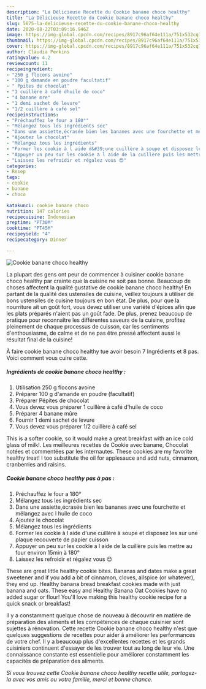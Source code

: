 ```yaml
---
description: "La Délicieuse Recette du Cookie banane choco healthy"
title: "La Délicieuse Recette du Cookie banane choco healthy"
slug: 5675-la-delicieuse-recette-du-cookie-banane-choco-healthy
date: 2020-08-22T03:09:16.946Z
image: https://img-global.cpcdn.com/recipes/8917c96af64e111a/751x532cq70/cookie-banane-choco-healthy-photo-principale-de-la-recette.jpg
thumbnail: https://img-global.cpcdn.com/recipes/8917c96af64e111a/751x532cq70/cookie-banane-choco-healthy-photo-principale-de-la-recette.jpg
cover: https://img-global.cpcdn.com/recipes/8917c96af64e111a/751x532cq70/cookie-banane-choco-healthy-photo-principale-de-la-recette.jpg
author: Claudia Perkins
ratingvalue: 4.2
reviewcount: 11
recipeingredient:
- "250 g flocons avoine"
- "100 g damande en poudre facultatif"
- " Ppites de chocolat"
- "1 cuillère à café dhuile de coco"
- "4 banane mre"
- "1 demi sachet de levure"
- "1/2 cuillère à café sel"
recipeinstructions:
- "Préchauffez le four a 180°"
- "Mélangez tous les ingrédients sec"
- "Dans une assiette,écrasée bien les bananes avec une fourchette et mélangez avec l huile de coco"
- "Ajoutez le chocolat"
- "Mélangez tous les ingrédients"
- "Former les cookie à l aide d&#39;une cuillère à soupe et disposez les sur une plaque recouverte de papier cuisson"
- "Appuyer un peu sur les cookie a l aide de la cuillère puis les mettre au four environ 15min à 180°"
- "Laissez les refroidir et régalez vous 😍"
categories:
- Resep
tags:
- cookie
- banane
- choco

katakunci: cookie banane choco 
nutrition: 147 calories
recipecuisine: Indonesian
preptime: "PT30M"
cooktime: "PT45M"
recipeyield: "4"
recipecategory: Dinner

---
```



![Cookie banane choco healthy](https://img-global.cpcdn.com/recipes/8917c96af64e111a/751x532cq70/cookie-banane-choco-healthy-photo-principale-de-la-recette.jpg)

La plupart des gens ont peur de commencer à cuisiner cookie banane choco healthy par crainte que la cuisine ne soit pas bonne. Beaucoup de choses affectent la qualité gustative de cookie banane choco healthy! En partant de la qualité des ustensiles de cuisine, veillez toujours à utiliser de bons ustensiles de cuisine toujours en bon état. De plus, pour que la nourriture ait un goût fort, vous devez utiliser une variété d'épices afin que les plats préparés n'aient pas un goût fade. De plus, prenez beaucoup de pratique pour reconnaître les différentes saveurs de la cuisine, profitez pleinement de chaque processus de cuisson, car les sentiments d'enthousiasme, de calme et de ne pas être pressé affectent aussi le résultat final de la cuisine!

<!--inarticleads1-->

À faire cookie banane choco healthy tue avoir besoin 7 Ingrédients et 8 pas. Voici comment vous cuire cette.

##### Ingrédients de cookie banane choco healthy :

1. Utilisation 250 g flocons avoine
1. Préparer 100 g d&#39;amande en poudre (facultatif)
1. Préparer  Pépites de chocolat
1. Vous devez vous préparer 1 cuillère à café d&#39;huile de coco
1. Préparer 4 banane mûre
1. Fournir 1 demi sachet de levure
1. Vous devez vous préparer 1/2 cuillère à café sel


This is a softer cookie, so it would make a great breakfast with an ice cold glass of milk!. Les meilleures recettes de Cookie avec banane, Chocolat notées et commentées par les internautes. These cookies are my favorite healthy treat! I too substitute the oil for applesauce and add nuts, cinnamon, cranberries and raisins. 

<!--inarticleads2-->

##### Cookie banane choco healthy pas à pas :

1. Préchauffez le four a 180°
1. Mélangez tous les ingrédients sec
1. Dans une assiette,écrasée bien les bananes avec une fourchette et mélangez avec l huile de coco
1. Ajoutez le chocolat
1. Mélangez tous les ingrédients
1. Former les cookie à l aide d&#39;une cuillère à soupe et disposez les sur une plaque recouverte de papier cuisson
1. Appuyer un peu sur les cookie a l aide de la cuillère puis les mettre au four environ 15min à 180°
1. Laissez les refroidir et régalez vous 😍


These are great little healthy cookie bites. Bananas and dates make a great sweetener and if you add a bit of cinnamon, cloves, allspice (or whatever), they end up. Healthy banana bread breakfast cookies made with just banana and oats. These easy and Healthy Banana Oat Cookies have no added sugar or flour! You&#39;ll love making this healthy cookie recipe for a quick snack or breakfast! 

<!--inarticleads1-->

<p>
Il y a constamment quelque chose de nouveau à découvrir en matière de préparation des aliments et les compétences de chaque cuisinier sont sujettes à rénovation. Cette recette Cookie banane choco healthy n'est que quelques suggestions de recettes pour aider à améliorer les performances de votre chef. Il y a beaucoup plus d'excellentes recettes et les grands cuisiniers continuent d'essayer de les trouver tout au long de leur vie. Une connaissance constante est essentielle pour améliorer constamment les capacités de préparation des aliments.
</p>

<p>
<i>Si vous trouvez cette Cookie banane choco healthy recette utile, partagez-la avec vos amis ou votre famille, merci et bonne chance.</i>
</p>
